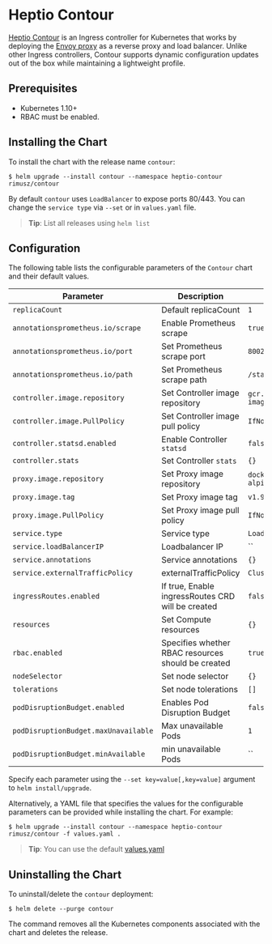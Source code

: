 # Heptio Contour

[Heptio Contour](https://github.com/heptio/contour) is an Ingress controller for Kubernetes that works by deploying the [Envoy proxy](https://www.envoyproxy.io/) as a reverse proxy and load balancer.
Unlike other Ingress controllers, Contour supports dynamic configuration updates out of the box while maintaining a lightweight profile.

## Prerequisites

- Kubernetes 1.10+
- RBAC must be enabled.

## Installing the Chart

To install the chart with the release name `contour`:

```console
$ helm upgrade --install contour --namespace heptio-contour rimusz/contour
```

By default `contour` uses `LoadBalancer` to expose ports 80/443. You can change the `service type` via `--set` or in `values.yaml` file.

> **Tip**: List all releases using `helm list`

## Configuration

The following table lists the configurable parameters of the `Contour` chart and their default values.

|               Parameter              |                     Description                    |               Default               |
|--------------------------------------|----------------------------------------------------|-------------------------------------|
| `replicaCount`                       | Default replicaCount                               | `1`                                 |
| `annotationsprometheus.io/scrape`    | Enable Prometheus scrape                           | `true`                              |
| `annotationsprometheus.io/port`      | Set Prometheus scrape port                         | `8002`                              |
| `annotationsprometheus.io/path`      | Set Prometheus scrape path                         | `/stats/prometheus`                 |
| `controller.image.repository`        | Set Controller image repository                    | `gcr.io/heptio-images/contour`      |
| `controller.image.PullPolicy`        | Set Controller image pull policy                   | `IfNotPresent`                      |
| `controller.statsd.enabled`          | Enable Controller `statsd`                         | `false`                             |
| `controller.stats`                   | Set Controller `stats`                             | `{}`                                |
| `proxy.image.repository`             | Set Proxy image repository                         | `docker.io/envoyproxy/envoy-alpine` |
| `proxy.image.tag`                    | Set Proxy image tag                                | `v1.9.1`                            |
| `proxy.image.PullPolicy`             | Set Proxy image pull policy                        | `IfNotPresent`                      |
| `service.type`                       | Service type                                       | `LoadBalancer`                      |
| `service.loadBalancerIP`             | Loadbalancer IP                                    | ``                                  |
| `service.annotations`                | Service annotations                                | `{}`                                |
| `service.externalTrafficPolicy`      | externalTrafficPolicy                              | `Cluster`                           |
| `ingressRoutes.enabled`              | If true, Enable ingressRoutes CRD will be created  | `false`                             |
| `resources`                          | Set Compute resources                              | `{}`                                |
| `rbac.enabled`                       | Specifies whether RBAC resources should be created | `true`                              |
| `nodeSelector`                       | Set node selector                                  | `{}`                                |
| `tolerations`                        | Set node tolerations                               | `[]`                                |
| `podDisruptionBudget.enabled`        | Enables Pod Disruption Budget                      | `false`                             |
| `podDisruptionBudget.maxUnavailable` | Max unavailable Pods                               | `1`                                 |
| `podDisruptionBudget.minAvailable`   | min unavailable Pods                               | ``                                  |

Specify each parameter using the `--set key=value[,key=value]` argument to `helm install/upgrade`.

Alternatively, a YAML file that specifies the values for the configurable parameters can be provided while installing the chart.
For example:

```console
$ helm upgrade --install contour --namespace heptio-contour rimusz/contour -f values.yaml .
```
> **Tip**: You can use the default [values.yaml](values.yaml)

## Uninstalling the Chart

To uninstall/delete the `contour` deployment:

```console
$ helm delete --purge contour
```

The command removes all the Kubernetes components associated with the chart and deletes the release.
